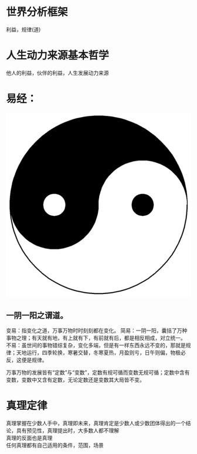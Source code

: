 
# 世界分析框架
利益，规律(道)

# 人生动力来源基本哲学
他人的利益，伙伴的利益，人生发展动力来源


# 易经：
![太极图](img/太极图.png)

## 一阴一阳之谓道。

变易：指变化之道，万事万物时时刻刻都在变化。
简易：一阴一阳，囊括了万种事物之理；有天就有地，有上就有下，有前就有后，都是相反相成，对立统一。
不易：虽世间的事物错综复杂，变化多端，但是有一样东西永远不变的，那就是规律；天地运行，四季轮换，寒暑交替，冬寒夏热，月盈则亏，日午则偏，物极必反，这便是规律。

万事万物的发展皆有“定数”与“变数”，定数有规可循而变数无规可循；定数中含有变数，变数中又含有定数，无论定数还是变数其大局皆不变。

# 真理定律
真理掌握在少数人手中，真理即未来，真理肯定是少数人或少数团体得出的一个结论，具有预见性，真理提出时，大多数人都不理解  
真理的反面也是真理  
任何真理都有自己适用的条件，范围，场景  

